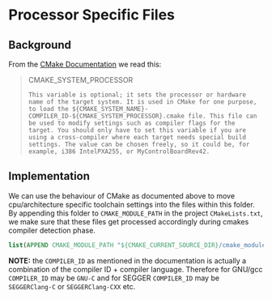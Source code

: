 # Processor Specific Files
## Background
From the [CMake Documentation](https://cmake.org/cmake/help/book/mastering-cmake/chapter/Cross%20Compiling%20With%20CMake.html) we read this:
> CMAKE_SYSTEM_PROCESSOR
> 
>     This variable is optional; it sets the processor or hardware name of the target system. It is used in CMake for one purpose, to load the ${CMAKE_SYSTEM_NAME}-COMPILER_ID-${CMAKE_SYSTEM_PROCESSOR}.cmake file. This file can be used to modify settings such as compiler flags for the target. You should only have to set this variable if you are using a cross-compiler where each target needs special build settings. The value can be chosen freely, so it could be, for example, i386 IntelPXA255, or MyControlBoardRev42.

## Implementation
We can use the behaviour of CMake as documented above to move cpu/architecture specific toolchain settings into the files within this folder. By appending this folder to `CMAKE_MODULE_PATH` in the project `CMakeLists.txt`, we make sure that
these files get processed accordingly during cmakes compiler detection phase.
```CMake
list(APPEND CMAKE_MODULE_PATH "${CMAKE_CURRENT_SOURCE_DIR}/cmake_modules")
```
**NOTE:** the `COMPILER_ID` as mentioned in the documentation is actually a combination of the compiler ID + compiler language. Therefore for GNU/gcc `COMPILER_ID` may be `GNU-C` and for SEGGER `COMPILER_ID` may be `SEGGERClang-C` or `SEGGERClang-CXX` etc.
